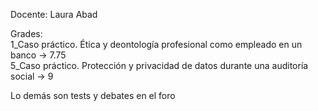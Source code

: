 Docente: Laura Abad  

Grades:  
1_Caso práctico. Ética y deontología profesional como empleado en un banco -> 7.75    
5_Caso práctico. Protección y privacidad de datos durante una auditoría social ->  9  


Lo demás son tests y debates en el foro
